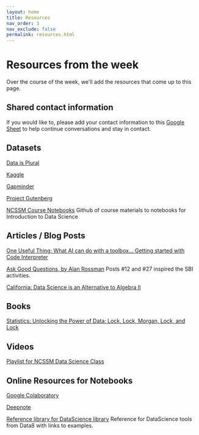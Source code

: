 ```yaml
---
layout: home
title: Resources
nav_order: 3
nav_exclude: false
permalink: resources.html
---
```


# Resources from the week
Over the course of the week, we'll add the resources that come up to this page.

## Shared contact information
If you would like to, please add your contact information to this [Google Sheet](https://docs.google.com/spreadsheets/d/1Qc9_Z31fLvLASjYnlrkIiqUsqZ4s8A-6txVF9FGKpVA/edit?usp=sharing) to help continue conversations and stay in contact.

## Datasets

[Data is Plural](https://www.data-is-plural.com/)

[Kaggle](https://www.kaggle.com/datasets)

[Gapminder](https://www.gapminder.org)

[Project Gutenberg](https://www.gutenberg.org)

[NCSSM Course Notebooks](https://github.com/ncssm/ma4110-sp23) Github of course materials to notebooks for Introduction to Data Science

## Articles / Blog Posts

[One Useful Thing: What AI can do with a toolbox... Getting started with Code Interpreter](https://www.oneusefulthing.org/p/what-ai-can-do-with-a-toolbox-getting)

[Ask Good Questions, by Alan Rossman](https://askgoodquestions.blog/) Posts #12 and #27 inspired the SBI activities.

[California: Data Science is an Alternative to Algebra II](https://www.nytimes.com/2023/07/13/us/california-math-data-science-algebra.html)

## Books
[Statistics: Unlocking the Power of Data: Lock, Lock, Morgan, Lock, and Lock](https://www.wiley.com/en-us/Statistics%3A+Unlocking+the+Power+of+Data%2C+3rd+Edition-p-9781119674160)

## Videos
[Playlist for NCSSM Data Science Class](https://www.youtube.com/playlist?list=PLE6ty64ouo1NDiJ16K678elFZTcrBSc4v)

## Online Resources for Notebooks
[Google Colaboratory](https://colab.research.google.com)

[Deepnote](https://deepnote.com/)

[Reference library for DataScience library](http://www.data8.org/sp22/python-reference.html) Reference for DataScience tools from Data8 with links to examples.
